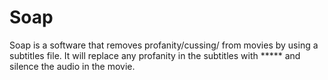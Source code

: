 # Soap
Soap is a software that removes profanity/cussing/ from movies by using a subtitles file. It will replace any profanity in the subtitles with ***** and silence the audio in the movie. 
